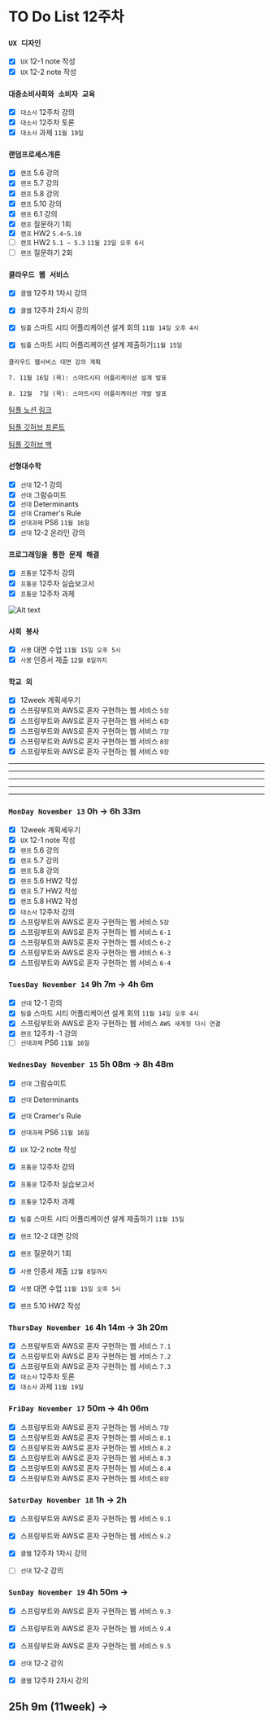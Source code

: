 # TO Do List 12주차

### `UX 디자인` 
- [x] `UX` 12-1 note 작성
- [x] `UX` 12-2 note 작성

### `대중소비사회와 소비자 교육`
- [x] `대소사` 12주차 강의
- [x] `대소사` 12주차 토론
- [x] `대소사` 과제 `11월 19일`

### `랜덤프로세스개론`
- [x] `랜프` 5.6 강의
- [x] `랜프` 5.7 강의
- [x] `랜프` 5.8 강의
- [x] `랜프` 5.10 강의
- [x] `랜프` 6.1 강의
- [x] `랜프` 질문하기 1회
- [x] `랜프` HW2 `5.4~5.10`
- [ ] `랜프` HW2 `5.1 ~ 5.3` `11월 23일 오후 6시`
- [ ] `랜프` 질문하기 2회

### `클라우드 웹 서비스`
- [x] `클웹` 12주차 1차시 강의
- [x] `클웹` 12주차 2차시 강의
- [x] `팀플` 스마트 시티 어플리케이션 설계 회의 `11월 14일 오후 4시`
- [x] `팀플` 스마트 시티 어플리케이션 설계 제출하기`11월 15일`


```
클라우드 웹서비스 대면 강의 계획

7. 11월 16일 (목): 스마트시티 어플리케이션 설계 발표

8. 12월  7일 (목): 스마트시티 어플리케이션 개발 발표
```

[팀플 노션 링크](https://www.notion.so/Cloud-Web-Service-Team-Project-cb7f98e2e37c43fd98b7937e0d5018c5)

[팀플 깃허브 프론트](https://github.com/woo4826/Cloud-Web-Service-SNS-web)

[팀플 깃허브 백](https://github.com/woo4826/Cloud-Web-Service-SNS-server)

### `선형대수학`
- [x] `선대` 12-1 강의
- [x] `선대` 그람슈미트
- [x] `선대` Determinants
- [x] `선대` Cramer's Rule
- [x] `선대과제` PS6 `11월 16일`
- [x] `선대` 12-2 온라인 강의

### `프로그래밍을 통한 문제 해결`
- [x] `프통문` 12주차 강의
- [x] `프통문` 12주차 실습보고서
- [x] `프통문` 12주차 과제

![Alt text](%E1%84%91%E1%85%B3%E1%84%90%E1%85%A9%E1%86%BC%E1%84%86%E1%85%AE%E1%86%AB%E1%84%80%E1%85%A1%E1%86%BC%E1%84%8B%E1%85%B4%E1%84%80%E1%85%A8%E1%84%92%E1%85%AC%E1%86%A8%E1%84%89%E1%85%A5.png)

### `사회 봉사`
- [x] `사봉` 대면 수업 `11월 15일 오후 5시`
- [x] `사봉` 인증서 제출 `12월 8일까지`

### `학교 외`
- [x] 12week 계획세우기
- [x] 스프링부트와 AWS로 혼자 구현하는 웹 서비스 `5장`
- [x] 스프링부트와 AWS로 혼자 구현하는 웹 서비스 `6장`
- [x] 스프링부트와 AWS로 혼자 구현하는 웹 서비스 `7장`
- [x] 스프링부트와 AWS로 혼자 구현하는 웹 서비스 `8장`
- [x] 스프링부트와 AWS로 혼자 구현하는 웹 서비스 `9장`

---
---
---
---
---

### `MonDay November 13` 0h -> 6h 33m
- [x] 12week 계획세우기
- [x] `UX` 12-1 note 작성
- [x] `랜프` 5.6 강의
- [x] `랜프` 5.7 강의
- [x] `랜프` 5.8 강의
- [x] `랜프` 5.6 HW2 작성
- [x] `랜프` 5.7 HW2 작성
- [x] `랜프` 5.8 HW2 작성
- [x] `대소사` 12주차 강의
- [x] 스프링부트와 AWS로 혼자 구현하는 웹 서비스 `5장`
- [x] 스프링부트와 AWS로 혼자 구현하는 웹 서비스 `6-1`
- [x] 스프링부트와 AWS로 혼자 구현하는 웹 서비스 `6-2`
- [x] 스프링부트와 AWS로 혼자 구현하는 웹 서비스 `6-3`
- [x] 스프링부트와 AWS로 혼자 구현하는 웹 서비스 `6-4`

### `TuesDay November 14` 9h 7m -> 4h 6m
- [x] `선대` 12-1 강의
- [x] `팀플` 스마트 시티 어플리케이션 설계 회의 `11월 14일 오후 4시`
- [x] 스프링부트와 AWS로 혼자 구현하는 웹 서비스 `AWS 새계정 다시 연결`
- [x] `랜프` 12주차 -1 강의
- [ ] `선대과제` PS6 `11월 16일`

### `WednesDay November 15` 5h 08m -> 8h 48m
- [x] `선대` 그람슈미트
- [x] `선대` Determinants
- [x] `선대` Cramer's Rule
- [x] `선대과제` PS6 `11월 16일`

- [x] `UX` 12-2 note 작성
- [x] `프통문` 12주차 강의
- [x] `프통문` 12주차 실습보고서
- [x] `프통문` 12주차 과제
- [x] `팀플` 스마트 시티 어플리케이션 설계 제출하기 `11월 15일`
- [x] `랜프` 12-2 대면 강의
- [x] `랜프` 질문하기 1회
- [x] `사봉` 인증서 제출 `12월 8일까지`
- [x] `사봉` 대면 수업 `11월 15일 오후 5시`
- [x] `랜프` 5.10 HW2 작성

### `ThursDay November 16` 4h 14m -> 3h 20m
- [x] 스프링부트와 AWS로 혼자 구현하는 웹 서비스 `7.1`
- [x] 스프링부트와 AWS로 혼자 구현하는 웹 서비스 `7.2`
- [x] 스프링부트와 AWS로 혼자 구현하는 웹 서비스 `7.3`
- [x] `대소사` 12주차 토론
- [x] `대소사` 과제 `11월 19일`

### `FriDay November 17` 50m -> 4h 06m
- [x] 스프링부트와 AWS로 혼자 구현하는 웹 서비스 `7장`
- [x] 스프링부트와 AWS로 혼자 구현하는 웹 서비스 `8.1`
- [x] 스프링부트와 AWS로 혼자 구현하는 웹 서비스 `8.2`
- [x] 스프링부트와 AWS로 혼자 구현하는 웹 서비스 `8.3`
- [x] 스프링부트와 AWS로 혼자 구현하는 웹 서비스 `8.4`
- [x] 스프링부트와 AWS로 혼자 구현하는 웹 서비스 `8장`

### `SaturDay November 18` 1h -> 2h
- [x] 스프링부트와 AWS로 혼자 구현하는 웹 서비스 `9.1`
- [x] 스프링부트와 AWS로 혼자 구현하는 웹 서비스 `9.2`
- [x] `클웹` 12주차 1차시 강의

- [ ] `선대` 12-2 강의

### `SunDay November 19` 4h 50m ->
- [x] 스프링부트와 AWS로 혼자 구현하는 웹 서비스 `9.3`
- [x] 스프링부트와 AWS로 혼자 구현하는 웹 서비스 `9.4`
- [x] 스프링부트와 AWS로 혼자 구현하는 웹 서비스 `9.5`
- [x] `선대` 12-2 강의
- [x] `클웹` 12주차 2차시 강의


## 25h 9m (11week) ->  
